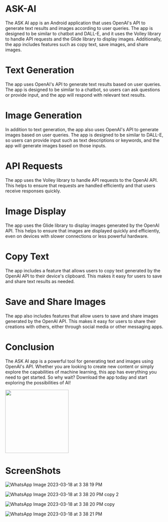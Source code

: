 # ASK-AI
The ASK AI app is an Android application that uses OpenAI's API to generate text results and images according to user queries. The app is designed to be similar to chatbot and DALL-E, and it uses the Volley library to handle API requests and the Glide library to display images. Additionally, the app includes features such as copy text, save images, and share images.

# Text Generation
The app uses OpenAI's API to generate text results based on user queries. The app is designed to be similar to a chatbot, so users can ask questions or provide input, and the app will respond with relevant text results.

# Image Generation
In addition to text generation, the app also uses OpenAI's API to generate images based on user queries. The app is designed to be similar to DALL-E, so users can provide input such as text descriptions or keywords, and the app will generate images based on those inputs.

# API Requests
The app uses the Volley library to handle API requests to the OpenAI API. This helps to ensure that requests are handled efficiently and that users receive responses quickly.

# Image Display
The app uses the Glide library to display images generated by the OpenAI API. This helps to ensure that images are displayed quickly and efficiently, even on devices with slower connections or less powerful hardware.

# Copy Text
The app includes a feature that allows users to copy text generated by the OpenAI API to their device's clipboard. This makes it easy for users to save and share text results as needed.

# Save and Share Images
The app also includes features that allow users to save and share images generated by the OpenAI API. This makes it easy for users to share their creations with others, either through social media or other messaging apps.

# Conclusion
The ASK AI app is a powerful tool for generating text and images using OpenAI's API. Whether you are looking to create new content or simply explore the capabilities of machine learning, this app has everything you need to get started. So why wait? Download the app today and start exploring the possibilities of AI!

<img src="https://user-images.githubusercontent.com/116948587/226099164-a4d92de1-bb2a-41c0-b9b6-79d115fd4c54.jpeg" width="200">

# ScreenShots
![WhatsApp Image 2023-03-18 at 3 38 19 PM](https://user-images.githubusercontent.com/116948587/226099164-a4d92de1-bb2a-41c0-b9b6-79d115fd4c54.jpeg)


![WhatsApp Image 2023-03-18 at 3 38 20 PM copy 2](https://user-images.githubusercontent.com/116948587/226099370-37acf872-da8d-48b0-bc2c-d7aa13bd2531.jpeg)


![WhatsApp Image 2023-03-18 at 3 38 20 PM copy](https://user-images.githubusercontent.com/116948587/226099384-d7d6a03f-ea35-4011-a543-8fd6e303fe4a.jpeg)


![WhatsApp Image 2023-03-18 at 3 38 21 PM](https://user-images.githubusercontent.com/116948587/226099393-f4bf75d2-7391-4ff9-a9bc-fe766fe00e86.jpeg)




